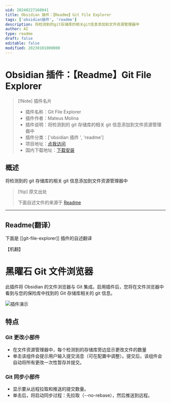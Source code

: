 ```yaml
---
uid: 20240227160841
title: Obsidian 插件：【Readme】Git File Explorer
tags: ['obsidian插件', 'readme']
description: 将检测到的git存储库的相关git信息添加到文件资源管理器中
author: AI
type: readme
draft: false
editable: false
modified: 20230101000000
---
```


# Obsidian 插件：【Readme】Git File Explorer

> [!Note] 插件名片
> - 插件名称：Git File Explorer
> - 插件作者：Mateus Molina
> - 插件说明：将检测到的 git 存储库的相关 git 信息添加到文件资源管理器中
> - 插件分类：['obsidian 插件 ', 'readme']
> - 项目地址：[点我访问](https://github.com/MateusMolina/obsidian-git-file-explorer)
> - 国内下载地址：[下载安装](https://pkmer.cn/products/plugin/pluginMarket/?git-file-explorer)

## 概述

将检测到的 git 存储库的相关 git 信息添加到文件资源管理器中

> [!tip] 原文出处
>
>下面自述文件的来源于 [Readme](https://ghproxy.net/https://raw.githubusercontent.com/MateusMolina/obsidian-git-file-explorer/master/README.md)

---

## Readme(翻译）

下面是 [[git-file-explorer]] 插件的自述翻译

【机翻】

# 黑曜石 Git 文件浏览器

此插件将 Obsidian 的文件浏览器与 Git 集成。启用插件后，您将在文件浏览器中看到与您的保险库中找到的 Git 存储库相关的 git 信息。

![插件演示](https://cdn.pkmer.cn/covers/git-file-explorer_2_0.gif!pkmer)

## 特点

### Git 更改小部件

- 在文件资源管理器中，每个检测到的存储库旁边显示更改文件的数量
- 单击该组件会提示用户输入提交消息（可在配置中调整）。提交后，该组件会自动将所有更改一次性暂存并提交。

### Git 同步小部件

- 显示要从远程拉取和推送的提交数量。
- 单击后，将启动同步过程：先拉取（--no-rebase），然后推送到远程。



